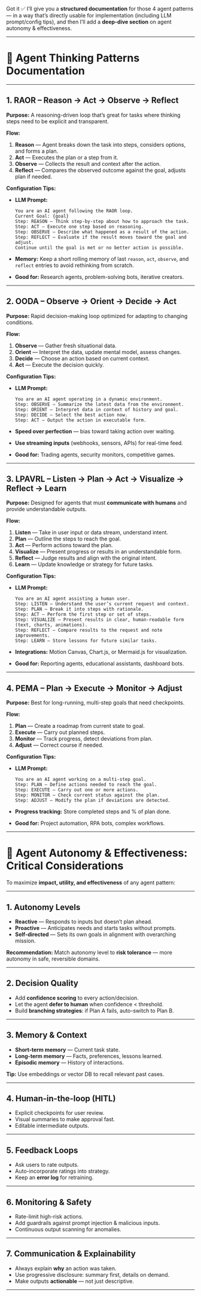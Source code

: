 Got it ✅
I’ll give you a **structured documentation** for those 4 agent patterns — in a way that’s directly usable for implementation (including LLM prompt/config tips), and then I’ll add a **deep-dive section** on agent autonomy & effectiveness.

---

# **📄 Agent Thinking Patterns Documentation**

---

## **1. RAOR – Reason → Act → Observe → Reflect**

**Purpose:**
A reasoning-driven loop that’s great for tasks where thinking steps need to be explicit and transparent.

**Flow:**

1. **Reason** — Agent breaks down the task into steps, considers options, and forms a plan.
2. **Act** — Executes the plan or a step from it.
3. **Observe** — Collects the result and context after the action.
4. **Reflect** — Compares the observed outcome against the goal, adjusts plan if needed.

**Configuration Tips:**

* **LLM Prompt:**

  ```plaintext
  You are an AI agent following the RAOR loop.
  Current Goal: {goal}
  Step: REASON — Think step-by-step about how to approach the task.
  Step: ACT — Execute one step based on reasoning.
  Step: OBSERVE — Describe what happened as a result of the action.
  Step: REFLECT — Evaluate if the result moves toward the goal and adjust.
  Continue until the goal is met or no better action is possible.
  ```
* **Memory:** Keep a short rolling memory of last `reason`, `act`, `observe`, and `reflect` entries to avoid rethinking from scratch.
* **Good for:** Research agents, problem-solving bots, iterative creators.

---

## **2. OODA – Observe → Orient → Decide → Act**

**Purpose:**
Rapid decision-making loop optimized for adapting to changing conditions.

**Flow:**

1. **Observe** — Gather fresh situational data.
2. **Orient** — Interpret the data, update mental model, assess changes.
3. **Decide** — Choose an action based on current context.
4. **Act** — Execute the decision quickly.

**Configuration Tips:**

* **LLM Prompt:**

  ```plaintext
  You are an AI agent operating in a dynamic environment.
  Step: OBSERVE — Summarize the latest data from the environment.
  Step: ORIENT — Interpret data in context of history and goal.
  Step: DECIDE — Select the best action now.
  Step: ACT — Output the action in executable form.
  ```
* **Speed over perfection** — bias toward taking action over waiting.
* **Use streaming inputs** (webhooks, sensors, APIs) for real-time feed.
* **Good for:** Trading agents, security monitors, competitive games.

---

## **3. LPAVRL – Listen → Plan → Act → Visualize → Reflect → Learn**

**Purpose:**
Designed for agents that must **communicate with humans** and provide understandable outputs.

**Flow:**

1. **Listen** — Take in user input or data stream, understand intent.
2. **Plan** — Outline the steps to reach the goal.
3. **Act** — Perform actions toward the plan.
4. **Visualize** — Present progress or results in an understandable form.
5. **Reflect** — Judge results and align with the original intent.
6. **Learn** — Update knowledge or strategy for future tasks.

**Configuration Tips:**

* **LLM Prompt:**

  ```plaintext
  You are an AI agent assisting a human user.
  Step: LISTEN — Understand the user’s current request and context.
  Step: PLAN — Break it into steps with rationale.
  Step: ACT — Perform the first step or set of steps.
  Step: VISUALIZE — Present results in clear, human-readable form (text, charts, animations).
  Step: REFLECT — Compare results to the request and note improvements.
  Step: LEARN — Store lessons for future similar tasks.
  ```
* **Integrations:** Motion Canvas, Chart.js, or Mermaid.js for visualization.
* **Good for:** Reporting agents, educational assistants, dashboard bots.

---

## **4. PEMA – Plan → Execute → Monitor → Adjust**

**Purpose:**
Best for long-running, multi-step goals that need checkpoints.

**Flow:**

1. **Plan** — Create a roadmap from current state to goal.
2. **Execute** — Carry out planned steps.
3. **Monitor** — Track progress, detect deviations from plan.
4. **Adjust** — Correct course if needed.

**Configuration Tips:**

* **LLM Prompt:**

  ```plaintext
  You are an AI agent working on a multi-step goal.
  Step: PLAN — Define actions needed to reach the goal.
  Step: EXECUTE — Carry out one or more actions.
  Step: MONITOR — Check current status against the plan.
  Step: ADJUST — Modify the plan if deviations are detected.
  ```
* **Progress tracking:** Store completed steps and % of plan done.
* **Good for:** Project automation, RPA bots, complex workflows.

---

# **🤖 Agent Autonomy & Effectiveness: Critical Considerations**

To maximize **impact, utility, and effectiveness** of any agent pattern:

---

## **1. Autonomy Levels**

* **Reactive** — Responds to inputs but doesn’t plan ahead.
* **Proactive** — Anticipates needs and starts tasks without prompts.
* **Self-directed** — Sets its own goals in alignment with overarching mission.

**Recommendation:**
Match autonomy level to **risk tolerance** — more autonomy in safe, reversible domains.

---

## **2. Decision Quality**

* Add **confidence scoring** to every action/decision.
* Let the agent **defer to human** when confidence < threshold.
* Build **branching strategies**: if Plan A fails, auto-switch to Plan B.

---

## **3. Memory & Context**

* **Short-term memory** — Current task state.
* **Long-term memory** — Facts, preferences, lessons learned.
* **Episodic memory** — History of interactions.

**Tip:** Use embeddings or vector DB to recall relevant past cases.

---

## **4. Human-in-the-loop (HITL)**

* Explicit checkpoints for user review.
* Visual summaries to make approval fast.
* Editable intermediate outputs.

---

## **5. Feedback Loops**

* Ask users to rate outputs.
* Auto-incorporate ratings into strategy.
* Keep an **error log** for retraining.

---

## **6. Monitoring & Safety**

* Rate-limit high-risk actions.
* Add guardrails against prompt injection & malicious inputs.
* Continuous output scanning for anomalies.

---

## **7. Communication & Explainability**

* Always explain **why** an action was taken.
* Use progressive disclosure: summary first, details on demand.
* Make outputs **actionable** — not just descriptive.

---

